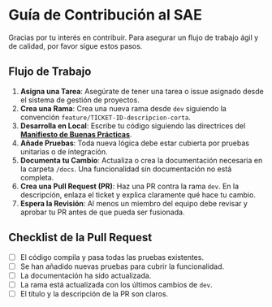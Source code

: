 # Guía de Contribución al SAE

Gracias por tu interés en contribuir. Para asegurar un flujo de trabajo ágil y de calidad, por favor sigue estos pasos.

## Flujo de Trabajo
1.  **Asigna una Tarea**: Asegúrate de tener una tarea o issue asignado desde el sistema de gestión de proyectos.
2.  **Crea una Rama**: Crea una nueva rama desde `dev` siguiendo la convención `feature/TICKET-ID-descripcion-corta`.
3.  **Desarrolla en Local**: Escribe tu código siguiendo las directrices del **[Manifiesto de Buenas Prácticas](./manifiesto-buenas-practicas.md)**.
4.  **Añade Pruebas**: Toda nueva lógica debe estar cubierta por pruebas unitarias o de integración.
5.  **Documenta tu Cambio**: Actualiza o crea la documentación necesaria en la carpeta `/docs`. Una funcionalidad sin documentación no está completa.
6.  **Crea una Pull Request (PR)**: Haz una PR contra la rama `dev`. En la descripción, enlaza el ticket y explica claramente qué hace tu cambio.
7.  **Espera la Revisión**: Al menos un miembro del equipo debe revisar y aprobar tu PR antes de que pueda ser fusionada.

## Checklist de la Pull Request
- [ ] El código compila y pasa todas las pruebas existentes.
- [ ] Se han añadido nuevas pruebas para cubrir la funcionalidad.
- [ ] La documentación ha sido actualizada.
- [ ] La rama está actualizada con los últimos cambios de `dev`.
- [ ] El título y la descripción de la PR son claros.